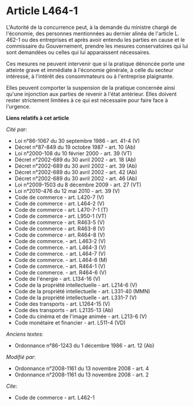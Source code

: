# Article L464-1

L'Autorité de la concurrence peut, à la demande du ministre chargé de l'économie, des personnes mentionnées au dernier alinéa
de l'article L. 462-1 ou des entreprises et après avoir entendu les parties en cause et le commissaire du Gouvernement,
prendre les mesures conservatoires qui lui sont demandées ou celles qui lui apparaissent nécessaires. 

Ces mesures ne peuvent intervenir que si la pratique dénoncée porte une atteinte grave et immédiate à l'économie générale, à
celle du secteur intéressé, à l'intérêt des consommateurs ou à l'entreprise plaignante. 

Elles peuvent comporter la suspension de la pratique concernée ainsi qu'une injonction aux parties de revenir à l'état
antérieur. Elles doivent rester strictement limitées à ce qui est nécessaire pour faire face à l'urgence.

**Liens relatifs à cet article**

_Cité par_:

  - Loi n°86-1067 du 30 septembre 1986 - art. 41-4 (V)
  - Décret n°87-849 du 19 octobre 1987 - art. 10 (Ab)
  - Loi n°2000-108 du 10 février 2000 - art. 39 (VT)
  - Décret n°2002-689 du 30 avril 2002 - art. 18 (Ab)
  - Décret n°2002-689 du 30 avril 2002 - art. 39 (Ab)
  - Décret n°2002-689 du 30 avril 2002 - art. 42 (Ab)
  - Décret n°2002-689 du 30 avril 2002 - art. 46 (Ab)
  - Loi n°2009-1503 du 8 décembre 2009 - art. 27 (VT)
  - Loi n°2010-476 du 12 mai 2010 - art. 39 (V)
  - Code de commerce - art. L420-7 (V)
  - Code de commerce - art. L464-2 (V)
  - Code de commerce - art. L470-7-1 (T)
  - Code de commerce - art. L950-1 (VT)
  - Code de commerce - art. R463-5 (V)
  - Code de commerce - art. R463-8 (V)
  - Code de commerce - art. R464-8 (V)
  - Code de commerce. - art. L463-2 (V)
  - Code de commerce. - art. L464-3 (V)
  - Code de commerce. - art. L464-7 (V)
  - Code de commerce. - art. L464-8 (M)
  - Code de commerce. - art. R464-1 (V)
  - Code de commerce. - art. R464-6 (V)
  - Code de l'énergie - art. L134-16 (V)
  - Code de la propriété intellectuelle - art. L214-6 (V)
  - Code de la propriété intellectuelle - art. L331-40 (MMN)
  - Code de la propriété intellectuelle - art. L331-7 (V)
  - Code des transports - art. L1264-15 (V)
  - Code des transports - art. L2135-13 (Ab)
  - Code du cinéma et de l'image animée - art. L213-6 (V)
  - Code monétaire et financier - art. L511-4 (VD)

_Anciens textes_:

  - Ordonnance n°86-1243 du 1 décembre 1986 - art. 12 (Ab)

_Modifié par_:

  - Ordonnance n°2008-1161 du 13 novembre 2008 - art. 4
  - Ordonnance n°2008-1161 du 13 novembre 2008 - art. 2

_Cite_:

  - Code de commerce - art. L462-1
